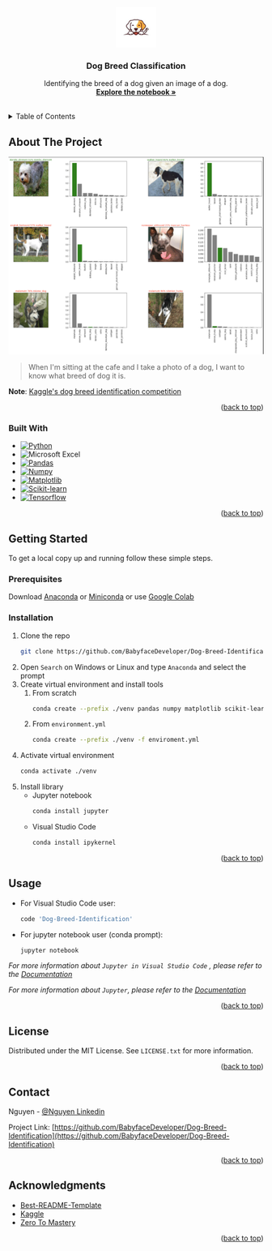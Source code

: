 <a name="readme-top"></a>



<!-- PROJECT LOGO -->
<br />
<div align="center">
  <a href="https://github.com/BabyfaceDeveloper/Dog-Breed-Identification">
    <img src="images/logo.png" alt="Logo" width="80" height="80">
  </a>

<h3 align="center">Dog Breed Classification</h3>

  <p align="center">
    Identifying the breed of a dog given an image of a dog.
    <br />
    <a href="https://github.com/BabyfaceDeveloper/Dog-Breed-Identification/blob/main/solution.ipynb"><strong>Explore the notebook »</strong></a>
    <br />
    <br />
  </p>
</div>



<!-- TABLE OF CONTENTS -->
<details>
  <summary>Table of Contents</summary>
  <ol>
    <li>
      <a href="#about-the-project">About The Project</a>
      <ul>
        <li><a href="#built-with">Built With</a></li>
      </ul>
    </li>
    <li>
      <a href="#getting-started">Getting Started</a>
      <ul>
        <li><a href="#prerequisites">Prerequisites</a></li>
        <li><a href="#installation">Installation</a></li>
      </ul>
    </li>
    <li><a href="#usage">Usage</a></li>
    <li><a href="#license">License</a></li>
    <li><a href="#contact">Contact</a></li>
    <li><a href="#acknowledgments">Acknowledgments</a></li>
  </ol>
</details>



<!-- ABOUT THE PROJECT -->
## About The Project

![Product Name Screen Shot][product-screenshot]

> When I'm sitting at the cafe and I take a photo of a dog, I want to know what breed of dog it is.

**Note**: [Kaggle's dog breed identification competition](https://www.kaggle.com/competitions/dog-breed-identification/overview)

<p align="right">(<a href="#readme-top">back to top</a>)</p>



### Built With

* [![Python][Python]][Python-url]
* ![Microsoft Excel]
* [![Pandas][Pandas]][Pandas-url]
* [![Numpy][Numpy]][Numpy-url]
* [![Matplotlib][Matplotlib]][Matplotlib-url]
* [![Scikit-learn][Scikit-learn]][Scikit-learn-url]
* [![Tensorflow][Tensorflow]][Tensorflow-url]

<p align="right">(<a href="#readme-top">back to top</a>)</p>



<!-- GETTING STARTED -->
## Getting Started

To get a local copy up and running follow these simple steps.

### Prerequisites

Download [Anaconda](https://www.anaconda.com/products/distribution) or [Miniconda](https://docs.conda.io/en/latest/miniconda.html) or use [Google Colab](https://colab.research.google.com/)

### Installation

1. Clone the repo
   ```bash
   git clone https://github.com/BabyfaceDeveloper/Dog-Breed-Identification.git
   ```
2. Open `Search` on Windows or Linux and type `Anaconda` and select the prompt
3. Create virtual environment and install tools
   1. From scratch
      ```bash
      conda create --prefix ./venv pandas numpy matplotlib scikit-learn
      ```
   2. From `environment.yml`
      ```bash
      conda create --prefix ./venv -f enviroment.yml
      ```
4. Activate virtual environment
   ```bash
   conda activate ./venv
   ```
5. Install library
   * Jupyter notebook 
      ```bash
      conda install jupyter
      ```
   * Visual Studio Code 
      ```powershell
      conda install ipykernel
      ```

<p align="right">(<a href="#readme-top">back to top</a>)</p>



<!-- USAGE EXAMPLES -->
## Usage

- For Visual Studio Code user:
   ```powershell
   code 'Dog-Breed-Identification'
   ```
- For jupyter notebook user (conda prompt):
   ```sh
   jupyter notebook
   ```

_For more information about `Jupyter in Visual Studio Code` , please refer to the [Documentation](https://code.visualstudio.com/docs/datascience/jupyter-notebooks)_

_For more information about `Jupyter`, please refer to the [Documentation](https://jupyter.org/install)_

<p align="right">(<a href="#readme-top">back to top</a>)</p>



<!-- HELP -->
<!-- ## Help

Any advise for common problems or issues.
```
command to run if program contains helper info
```

<p align="right">(<a href="#readme-top">back to top</a>)</p> -->



<!-- CONTRIBUTING -->
<!-- ## Contributing

Contributions are what make the open source community such an amazing place to learn, inspire, and create. Any contributions you make are **greatly appreciated**.

If you have a suggestion that would make this better, please fork the repo and create a pull request. You can also simply open an issue with the tag "enhancement".
Don't forget to give the project a star! Thanks again!

1. Fork the Project
2. Create your Feature Branch (`git checkout -b feature/AmazingFeature`)
3. Commit your Changes (`git commit -m 'Add some AmazingFeature'`)
4. Push to the Branch (`git push origin feature/AmazingFeature`)
5. Open a Pull Request

<p align="right">(<a href="#readme-top">back to top</a>)</p> -->



<!-- LICENSE -->
## License

Distributed under the MIT License. See `LICENSE.txt` for more information.

<p align="right">(<a href="#readme-top">back to top</a>)</p>



<!-- CONTACT -->
## Contact

Nguyen - [@Nguyen Linkedin](https://www.linkedin.com/in/binhnguyennguyen/)

Project Link: [https://github.com/BabyfaceDeveloper/Dog-Breed-Identification](https://github.com/BabyfaceDeveloper/Dog-Breed-Identification)

<p align="right">(<a href="#readme-top">back to top</a>)</p>



<!-- ACKNOWLEDGMENTS -->
## Acknowledgments

* [Best-README-Template](https://github.com/othneildrew/Best-README-Template)
* [Kaggle](https://www.kaggle.com/)
* [Zero To Mastery](https://zerotomastery.io/)

<p align="right">(<a href="#readme-top">back to top</a>)</p>



<!-- MARKDOWN LINKS & IMAGES -->
<!-- https://www.markdownguide.org/basic-syntax/#reference-style-links -->

<!-- How to make badages Reference -->
<!-- https://github.com/Ileriayo/markdown-badges -->
<!-- https://javascript.plainenglish.io/how-to-make-custom-language-badges-for-your-profile-using-shields-io-d2aeaf016b6b -->

[linkedin-shield]: https://img.shields.io/badge/-LinkedIn-black.svg?style=for-the-badge&logo=linkedin&colorB=555
[linkedin-url]: https://linkedin.com/in/linkedin_username

[product-screenshot]: images/screenshot.png

[Python]: https://img.shields.io/badge/python-3670A0?style=for-the-badge&logo=python&logoColor=ffdd54
[Python-url]: https://www.python.org/downloads/

[Pandas]: https://img.shields.io/badge/pandas-%23150458.svg?style=for-the-badge&logo=pandas&logoColor=white
[Pandas-url]: https://pandas.pydata.org/

[Matplotlib]: https://img.shields.io/badge/Matplotlib-%23ffffff.svg?style=for-the-badge&logo=Matplotlib&logoColor=black
[Matplotlib-url]: https://matplotlib.org/

[scikit-learn]: https://img.shields.io/badge/scikit--learn-%23F7931E.svg?style=for-the-badge&logo=scikit-learn&logoColor=white
[scikit-learn-url]: https://scikit-learn.org/stable/

[NumPy]: https://img.shields.io/badge/numpy-%23013243.svg?style=for-the-badge&logo=numpy&logoColor=white
[NumPy-url]: https://numpy.org/

[TensorFlow]: https://img.shields.io/badge/TensorFlow-%23FF6F00.svg?style=for-the-badge&logo=TensorFlow&logoColor=white
[TensorFlow-url]: https://www.tensorflow.org/

[Microsoft Excel]: https://img.shields.io/badge/Microsoft_Excel-217346?style=for-the-badge&logo=microsoft-excel&logoColor=white

